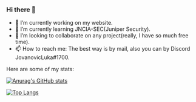 ### Hi there 👋

- 🔭 I’m currently working on my website.
- 🌱 I’m currently learning JNCIA-SEC(Juniper Security).
- 👯 I’m looking to collaborate on any project(really, I have so much free time).
- 📫 How to reach me: The best way is by mail, also you can by Discord JovanovicLuka#1700.

Here are some of my stats:

[![Anurag's GitHub stats](https://github-readme-stats.vercel.app/api?username=youshitsune&theme=cobalt)](https://github.com/anuraghazra/github-readme-stats)

[![Top Langs](https://github-readme-stats.vercel.app/api/top-langs/?username=youshitsune)](https://github.com/anuraghazra/github-readme-stats)
